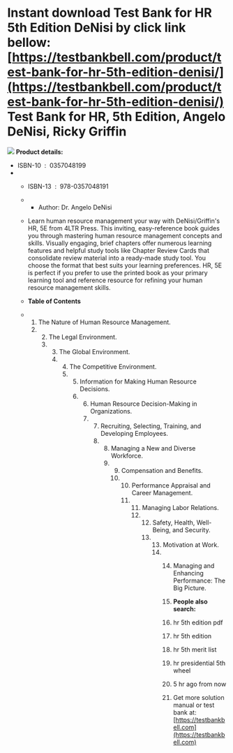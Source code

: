 Instant download **Test Bank for HR 5th Edition DeNisi** by click link bellow:  
[https://testbankbell.com/product/test-bank-for-hr-5th-edition-denisi/](https://testbankbell.com/product/test-bank-for-hr-5th-edition-denisi/)  
**Test Bank for HR, 5th Edition, Angelo DeNisi, Ricky Griffin**
===============================================================


![](https://testbankbell.com/wp-content/uploads/2023/05/9780357048184_TestBank.jpg)
**Product details:**
* ISBN-10 ‏ : ‎ 0357048199
* * ISBN-13 ‏ : ‎ 978-0357048191
  * * Author: Dr. Angelo DeNisi
   
  * Learn human resource management your way with DeNisi/Griffin's HR, 5E from 4LTR Press. This inviting, easy-reference book guides you through mastering human resource management concepts and skills. Visually engaging, brief chapters offer numerous learning features and helpful study tools like Chapter Review Cards that consolidate review material into a ready-made study tool. You choose the format that best suits your learning preferences. HR, 5E is perfect if you prefer to use the printed book as your primary learning tool and reference resource for refining your human resource management skills.
 
  * **Table of Contents**
 
  * 1. The Nature of Human Resource Management.
    2. 2. The Legal Environment.
       3. 3. The Global Environment.
          4. 4. The Competitive Environment.
             5. 5. Information for Making Human Resource Decisions.
                6. 6. Human Resource Decision-Making in Organizations.
                   7. 7. Recruiting, Selecting, Training, and Developing Employees.
                      8. 8. Managing a New and Diverse Workforce.
                         9. 9. Compensation and Benefits.
                            10. 10. Performance Appraisal and Career Management.
                                11. 11. Managing Labor Relations.
                                    12. 12. Safety, Health, Well-Being, and Security.
                                        13. 13. Motivation at Work.
                                            14. 14. Managing and Enhancing Performance: The Big Picture.
                                               
                                                15. **People also search:**
                                               
                                                16. hr 5th edition pdf
                                               
                                                17. hr 5th edition
                                               
                                                18. hr 5th merit list
                                               
                                                19. hr presidential 5th wheel
                                               
                                                20. 5 hr ago from now
                                                21.  Get more solution manual or test bank at: [https://testbankbell.com](https://testbankbell.com)
